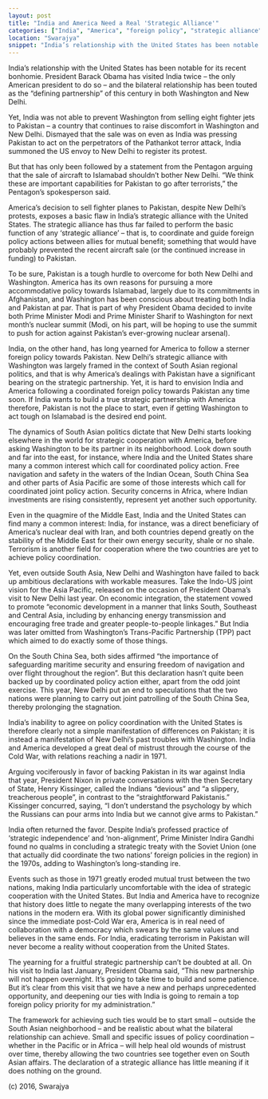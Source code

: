```yaml
---
layout: post
title: "India and America Need a Real 'Strategic Alliance'"
categories: ["India", "America", "foreign policy", "strategic alliance"]
location: "Swarajya"
snippet: "India’s relationship with the United States has been notable for its recent bonhomie. President Barack Obama has visited India twice – the only American president to do so – and the bilateral relationship has been touted as the “defining partnership” of this century in both Washington and New Delhi. Yet, India was not able to prevent Washington from selling eight fighter jets to Pakistan. (Published in Swarajya)"
---
```


India’s relationship with the United States has been notable for its recent bonhomie. President Barack Obama has visited India twice – the only American president to do so – and the bilateral relationship has been touted as the “defining partnership” of this century in both Washington and New Delhi.

Yet, India was not able to prevent Washington from selling eight fighter jets to Pakistan – a country that continues to raise discomfort in Washington and New Delhi. Dismayed that the sale was on even as India was pressing Pakistan to act on the perpetrators of the Pathankot terror attack, India summoned the US envoy to New Delhi to register its protest.

But that has only been followed by a statement from the Pentagon arguing that the sale of aircraft to Islamabad shouldn’t bother New Delhi. “We think these are important capabilities for Pakistan to go after terrorists,” the Pentagon’s spokesperson said. 

America’s decision to sell fighter planes to Pakistan, despite New Delhi’s protests, exposes a basic flaw in India’s strategic alliance with the United States. The strategic alliance has thus far failed to perform the basic function of any ‘strategic alliance’ – that is, to coordinate and guide foreign policy actions between allies for mutual benefit; something that would have probably prevented the recent aircraft sale (or the continued increase in funding) to Pakistan.

To be sure, Pakistan is a tough hurdle to overcome for both New Delhi and Washington. America has its own reasons for pursuing a more accommodative policy towards Islamabad, largely due to its commitments in Afghanistan, and Washington has been conscious about treating both India and Pakistan at par. That is part of why President Obama decided to invite both Prime Minister Modi and Prime Minister Sharif to Washington for next month’s nuclear summit (Modi, on his part, will be hoping to use the summit to push for action against Pakistan’s ever-growing nuclear arsenal).

India, on the other hand, has long yearned for America to follow a sterner foreign policy towards Pakistan. New Delhi’s strategic alliance with Washington was largely framed in the context of South Asian regional politics, and that is why America’s dealings with Pakistan have a significant bearing on the strategic partnership. Yet, it is hard to envision India and America following a coordinated foreign policy towards Pakistan any time soon. If India wants to build a true strategic partnership with America therefore, Pakistan is not the place to start, even if getting Washington to act tough on Islamabad is the desired end point.

The dynamics of South Asian politics dictate that New Delhi starts looking elsewhere in the world for strategic cooperation with America, before asking Washington to be its partner in its neighborhood. Look down south and far into the east, for instance, where India and the United States share many a common interest which call for coordinated policy action. Free navigation and safety in the waters of the Indian Ocean, South China Sea and other parts of Asia Pacific are some of those interests which call for coordinated joint policy action. Security concerns in Africa, where Indian investments are rising consistently, represent yet another such opportunity.

Even in the quagmire of the Middle East, India and the United States can find many a common interest: India, for instance, was a direct beneficiary of America’s nuclear deal with Iran, and both countries depend greatly on the stability of the Middle East for their own energy security, shale or no shale. Terrorism is another field for cooperation where the two countries are yet to achieve policy coordination.

Yet, even outside South Asia, New Delhi and Washington have failed to back up ambitious declarations with workable measures. Take the Indo-US joint vision for the Asia Pacific, released on the occasion of President Obama’s visit to New Delhi last year. On economic integration, the statement vowed to promote “economic development in a manner that links South, Southeast and Central Asia, including by enhancing energy transmission and encouraging free trade and greater people-to-people linkages.” But India was later omitted from Washington’s Trans-Pacific Partnership (TPP) pact which aimed to do exactly some of those things.

On the South China Sea, both sides affirmed “the importance of safeguarding maritime security and ensuring freedom of navigation and over flight throughout the region”. But this declaration hasn’t quite been backed up by coordinated policy action either, apart from the odd joint exercise. This year, New Delhi put an end to speculations that the two nations were planning to carry out joint patrolling of the South China Sea, thereby prolonging the stagnation.

India’s inability to agree on policy coordination with the United States is therefore clearly not a simple manifestation of differences on Pakistan; it is instead a manifestation of New Delhi’s past troubles with Washington. India and America developed a great deal of mistrust through the course of the Cold War, with relations reaching a nadir in 1971.

Arguing vociferously in favor of backing Pakistan in its war against India that year, President Nixon in private conversations with the then Secretary of State, Henry Kissinger, called the Indians “devious” and “a slippery, treacherous people”, in contrast to the “straightforward Pakistanis.” Kissinger concurred, saying, “I don’t understand the psychology by which the Russians can pour arms into India but we cannot give arms to Pakistan.”

India often returned the favor. Despite India’s professed practice of ‘strategic independence’ and ‘non-alignment’, Prime Minister Indira Gandhi found no qualms in concluding a strategic treaty with the Soviet Union (one that actually did coordinate the two nations’ foreign policies in the region) in the 1970s, adding to Washington’s long-standing ire.

Events such as those in 1971 greatly eroded mutual trust between the two nations, making India particularly uncomfortable with the idea of strategic cooperation with the United States. But India and America have to recognize that history does little to negate the many overlapping interests of the two nations in the modern era. With its global power significantly diminished since the immediate post-Cold War era, America is in real need of collaboration with a democracy which swears by the same values and believes in the same ends. For India, eradicating terrorism in Pakistan will never become a reality without cooperation from the United States.

The yearning for a fruitful strategic partnership can’t be doubted at all. On his visit to India last January, President Obama said, “This new partnership will not happen overnight. It’s going to take time to build and some patience. But it’s clear from this visit that we have a new and perhaps unprecedented opportunity, and deepening our ties with India is going to remain a top foreign policy priority for my administration.”

The framework for achieving such ties would be to start small – outside the South Asian neighborhood – and be realistic about what the bilateral relationship can achieve. Small and specific issues of policy coordination – whether in the Pacific or in Africa – will help heal old wounds of mistrust over time, thereby allowing the two countries see together even on South Asian affairs. The declaration of a strategic alliance has little meaning if it does nothing on the ground.

(c) 2016, Swarajya
